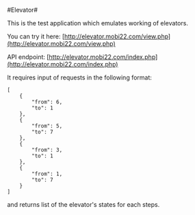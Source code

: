 #Elevator#

This is the test application which emulates working of elevators.

You can try it here: [http://elevator.mobi22.com/view.php](http://elevator.mobi22.com/view.php)

API endpoint: [http://elevator.mobi22.com/index.php](http://elevator.mobi22.com/index.php)

It requires input of requests in the following format: 


    [
        {
            "from": 6,
            "to": 1
        },
        {
            "from": 5,
            "to": 7
        },
        {
            "from": 3,
            "to": 1
        },
        {
            "from": 1,
            "to": 7
        }
    ]

and returns list of the elevator's states for each steps.
 
 
 
